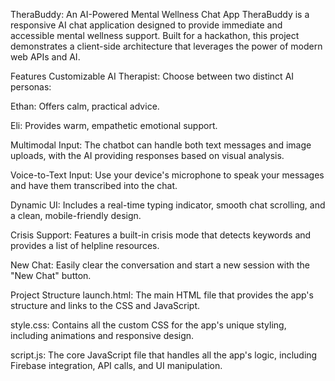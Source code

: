 TheraBuddy: An AI-Powered Mental Wellness Chat App
TheraBuddy is a responsive AI chat application designed to provide immediate and accessible mental wellness support. Built for a hackathon, this project demonstrates a client-side architecture that leverages the power of modern web APIs and AI.

Features
Customizable AI Therapist: Choose between two distinct AI personas:

Ethan: Offers calm, practical advice.

Eli: Provides warm, empathetic emotional support.

Multimodal Input: The chatbot can handle both text messages and image uploads, with the AI providing responses based on visual analysis.

Voice-to-Text Input: Use your device's microphone to speak your messages and have them transcribed into the chat.

Dynamic UI: Includes a real-time typing indicator, smooth chat scrolling, and a clean, mobile-friendly design.

Crisis Support: Features a built-in crisis mode that detects keywords and provides a list of helpline resources.

New Chat: Easily clear the conversation and start a new session with the "New Chat" button.

Project Structure
launch.html: The main HTML file that provides the app's structure and links to the CSS and JavaScript.

style.css: Contains all the custom CSS for the app's unique styling, including animations and responsive design.

script.js: The core JavaScript file that handles all the app's logic, including Firebase integration, API calls, and UI manipulation.
